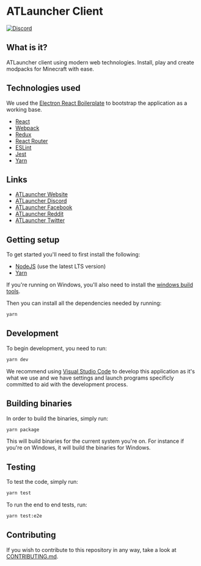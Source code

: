 # ATLauncher Client

[![Discord](https://discordapp.com/api/guilds/117047818136322057/embed.png?style=shield)](https://atl.pw/discordfromgithub)

## What is it?

ATLauncher client using modern web technologies. Install, play and create modpacks for Minecraft
with ease.

## Technologies used

We used the [Electron React Boilerplate](https://github.com/electron-react-boilerplate/electron-react-boilerplate)
to bootstrap the application as a working base.

-   [React](https://facebook.github.io/react/)
-   [Webpack](https://webpack.github.io/)
-   [Redux](http://redux.js.org/)
-   [React Router](https://github.com/ReactTraining/react-router)
-   [ESLint](http://eslint.org/)
-   [Jest](https://facebook.github.io/jest/)
-   [Yarn](https://yarnpkg.com/)

## Links

-   [ATLauncher Website](https://www.atlauncher.com)
-   [ATLauncher Discord](https://atl.pw/discordfromgithub)
-   [ATLauncher Facebook](https://www.facebook.com/ATLauncher)
-   [ATLauncher Reddit](https://www.reddit.com/r/ATLauncher)
-   [ATLauncher Twitter](https://twitter.com/ATLauncher)

## Getting setup

To get started you'll need to first install the following:

-   [NodeJS](https://nodejs.org/en/) (use the latest LTS version)
-   [Yarn](https://yarnpkg.com/en/)

If you're running on Windows, you'll also need to install the
[windows build tools](https://www.npmjs.com/package/windows-build-tools).

Then you can install all the dependencies needed by running:

```sh
yarn
```

## Development

To begin development, you need to run:

```sh
yarn dev
```

We recommend using [Visual Studio Code](https://code.visualstudio.com/) to develop this application
as it's what we use and we have settings and launch programs specificly committed to aid with the
development process.

## Building binaries

In order to build the binaries, simply run:

```sh
yarn package
```

This will build binaries for the current system you're on. For instance if you're on Windows, it
will build the binaries for Windows.

## Testing

To test the code, simply run:

```sh
yarn test
```

To run the end to end tests, run:

```sh
yarn test:e2e
```

## Contributing

If you wish to contribute to this repository in any way, take a look at
[CONTRIBUTING.md](CONTRIBUTING.md).
